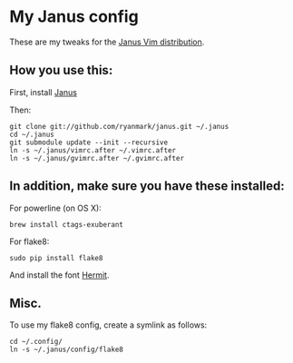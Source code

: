 # My Janus config

These are my tweaks for the [Janus Vim distribution](https://github.com/carlhuda/janus).

## How you use this:

First, install [Janus](https://github.com/carlhuda/janus)

Then:

    git clone git://github.com/ryanmark/janus.git ~/.janus
    cd ~/.janus
    git submodule update --init --recursive
    ln -s ~/.janus/vimrc.after ~/.vimrc.after
    ln -s ~/.janus/gvimrc.after ~/.gvimrc.after

## In addition, make sure you have these installed:

For powerline (on OS X):

    brew install ctags-exuberant

For flake8:

    sudo pip install flake8

And install the font [Hermit](https://pcaro.es/d/otf-hermit-1.21.tar.gz).

## Misc.

To use my flake8 config, create a symlink as follows:

    cd ~/.config/
    ln -s ~/.janus/config/flake8
